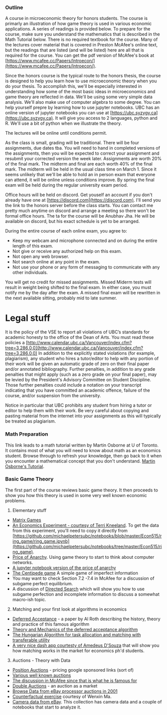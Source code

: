 ### Outline

A course in microeconomic theory for honors students.  The course is primarly an illustration of how game theory is used in various economic applications. A series of readings is provided below. To prepare for the course, make sure you understand the mathematics that is described in the Math Tutorial below. There is no required textbook for the course. Many of the lectures cover material that is covered in Preston McAfee's online text, but the readings that are listed (and will be listed) here are all that is required for the course. You can get the pdf version of McAfee's book at [https://www.mcafee.cc/Papers/Introecon/](https://www.mcafee.cc/Papers/Introecon/).  

Since the honors course is the typical route to the honors thesis, the course is designed to help you learn how to use microeconomic theory when you do your thesis.
To accomplish this, we'll be especially interested in understanding how some of the most basic ideas in microeconomics and game theory are reflected in data. We'll be using some very simple data analysis.  We'll also make use of computer algebra to some degree.  You can help yourself prepre by learning how to use jupyter notebooks.  UBC has an online version of jupyter notebooks you can use at [https://ubc.syzygy.ca](https://ubc.syzygy.ca).  It will give you access to 2 languages, python and R. We'll use a bit of python when we illustrate the theory.

The lectures will be online until conditions permit.  

As the class is small, grading will be traditional. There will be four assignments, due dates tba.  You will need to hand in completed versions of the assignments, then you will be expected to correct your assignment and resubmit your corrected version the week later.  Assignments are worth 20% of the final mark.  The midterm and final are each worth 40% of the final mark.  The midterm will be held in the usual class time on March 1.  Since it seems unlikely that we'll be able to hold an in person exam that everyone can attend, it will be online unless conditions improve. By spring the final exam will be held during the regular university exam period. 

Office hours will be held on discord.  Get youself an account if you don't already have one at [https://discord.com](https://discord.com).  I'll send you the link to the honors server before the class starts.  You can contact me pretty much anytime on discord and arrange a meeting so there won't be formal office hours.  The ta for the course will be Anubhav Jha.  He will be available on discord, but his exact schedule is yet to be arranged.


During the entire course of each online exam, you agree to:

* Keep my webcam and microphone connected and on during the entire length of this exam.
* Not give or receive any authorized help on this exam.
* Not open any web browser. 
* Not search online at any point in the exam.
* Not use your phone or any form of messaging to communicate with any other individuals. 

You will get no credit for missed assignments.  Missed Miderm tests will result in weight being shifted to the final exam.  In either case, you must notify me by the day after the exam.  A missed final exam will be rewritten in the next available sitting, probably mid to late summer.


# Legal stuff

It is the policy of the VSE to report all violations of UBC’s standards for academic honesty to the office of the Dean of Arts. You must read these policies a [http://www.calendar.ubc.ca/Vancouver/index.cfm?tree=3,286,0,0](http://www.calendar.ubc.ca/Vancouver/index.cfm?tree=3,286,0,0) In addition to the explicitly stated violations (for example, plagiarism), any student who hires a tutor/editor to help with any portion of their work will be given an automatic grade of zero on their final paper and/or annotated bibliography. Further penalties, in addition to any grade penalties that might apply (such as a zero grade on your final paper), may be levied by the President's Advisory Committee on Student Discipline. Those further penalties could include a notation on your transcript indicating that you have committed an academic offence, failure of the course, and/or suspension from the university. 

Notice in particular that UBC prohibits any student from hiring a tutor or editor to help them with their work. Be very careful about copying and pasting material from the internet into your assignments as this will typically be treated as plagiarism.


### Math Preparation 

This link leads to a math tutorial written by Martin Osborne at U of Toronto. It contains most of what you will need to know about math as an economics student. Browse through to refresh your knowledge, then go back to it when you encounter a mathematical concept that you don't understand. [Martin Osborne&#39;s Tutorial](http://mjo.osborne.economics.utoronto.ca/index.php/tutorial/index/1/int/i).


### Basic Game Theory

The first part of the course reviews basic game theory.  It then proceeds to show you how this theory is used in some very well known economic problems.

1. Elementary stuff 
  * [Matrix Games](http://montoya.econ.ubc.ca/Econ306/mcafee_matrix_games.pdf) 
  * [An Economics Experiment - courtesy of Terri Kneeland](https://github.com/michaelpetersubc/notebooks/blob/master/Econ515/ring_game/ring_game.ipynb).  To get the data from this experiment, you'll need to copy it directly from [https://github.com/michaelpetersubc/notebooks/blob/master/Econ515/ring_game/ring_game.ipynb](https://github.com/michaelpetersubc/notebooks/tree/master/Econ515/ring_game).  
  *  [Price of Anarchy](http://montoya.econ.ubc.ca/Econ306/price_of_anarchy.pdf). Using game theory to start to think about computer networks.
  * [A jupyter notebook version of the price of anarchy](https://github.com/michaelpetersubc/notebooks/blob/master/Econ306/price_of_anarchy/306_anarchy.ipynb)
  * [The Centipede game](http://montoya.econ.ubc.ca/Econ306/centipede_game.pdf) A simple game of imperfect information
  * You may want to check Section 7.2 -7.4 in McAfee for a discussion of subgame perfect equilibrium.
  * A discussion of [Directed Search](http://montoya.econ.ubc.ca/Econ306/directed_search.pdf) which will show you how to use subgame perfection and incomplete information to discuss a somewhat macro-ish topic.

2. Matching and your first look at algorithms in economics
  * [Deferred Acceptance](http://www.nber.org/papers/w13225.pdf) - a paper by Al Roth describing the history, theory and practice of this famous algorithm
  * [Theory and Mechanics of the deferred acceptance algorithm](http://montoya.econ.ubc.ca/Econ306/deferred_acceptance.pdf)
  * [The Hungarian Algorithm for task allocation and matching with transferable utility](https://montoya.econ.ubc.ca/Econ514/hungarian.pdf)
  * [A very nice dash app courtesty of Amedeus D'Souza](https://sage.microeconomics.ca) that will show you how matching works in the market for economics ph'd students.

3. Auctions - Theory with Data
  * [Position Auctions](http://montoya.econ.ubc.ca/Econ306/position.pdf) - pricing google sponsored links (sort of)
  * [Various well known auctions](http://montoya.econ.ubc.ca/Econ600/auction_reading.pdf)
  * [The discussion in McAfee since that is what he is famous for](http://montoya.econ.ubc.ca/Econ306/auctions_mcafee.pdf)
  * [Double Auctions](http://montoya.econ.ubc.ca/Econ306/double_auctions.pdf) - an auction as a market
  * [Browse Data from eBay processor auctions in 2001](https://montoya.econ.ubc.ca/eBay/main)
  * [Counterfactual exercise](https://github.com/michaelpetersubc/notebooks/blob/master/processors/ebay-week6.ipynb) courtesy of Wenxin Ma.
  * [Camera data from eBay](https://github.com/michaelpetersubc/notebooks/tree/master/eBay).  This collection has camera data and a couple of notebooks that start to analyze it.